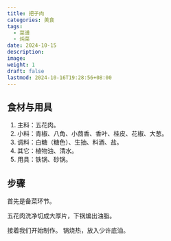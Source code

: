 ```yaml
---
title: 把子肉
categories: 美食
tags:
  - 菜谱
  - 炖菜
date: 2024-10-15
description: 
image: 
weight: 1
draft: false
lastmod: 2024-10-16T19:28:56+08:00
---
```

## 食材与用具

1. 主料：五花肉。
2. 小料：青椒、八角、小茴香、香叶、桂皮、花椒、大葱。
3. 调料：白糖（糖色）、生抽、料酒、盐。
4. 其它：植物油、清水。
5. 用具：铁锅、砂锅。

## 步骤

首先是备菜环节。

五花肉洗净切成大厚片，下锅煸出油脂。



接着我们开始制作。
锅烧热，放入少许底油。




